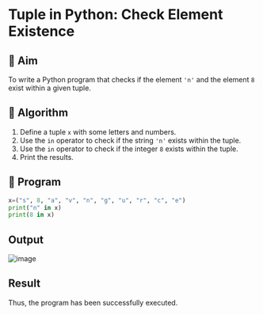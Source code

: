 # Tuple in Python: Check Element Existence

## 🎯 Aim
To write a Python program that checks if the element `'n'` and the element `8` exist within a given tuple.

## 🧠 Algorithm
1. Define a tuple `x` with some letters and numbers.
2. Use the `in` operator to check if the string `'n'` exists within the tuple.
3. Use the `in` operator to check if the integer `8` exists within the tuple.
4. Print the results.

## 🧾 Program
```py
x=("s", 8, "a", "v", "n", "g", "u", "r", "c", "e") 
print("n" in x)
print(8 in x)
```

## Output
![image](https://github.com/user-attachments/assets/20080510-1584-4146-92c2-dc593471d194)

## Result
Thus, the program has been successfully executed.
